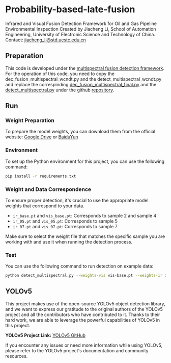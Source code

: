 # Probability-based-late-fusion
Infrared and Visual Fusion Detection Framework for Oil and Gas Pipeline Environmental Inspection
Created by Jiacheng Li, School of Automation Engineering, University of Electronic Science and Technology of China.
Contact: jiacheng_li@std.uestc.edu.cn
## Preparation
This code is developed under the [multispectral fusion detection framework](https://github.com/ljcuestc/YoloMultispectralFusion-Coarse-to-fine-Registration). 
For the operation of this code, you need to copy the dec_fusion_multispectral_wcndt.py and the detect_multispectral_wcndt.py and replace the correspinding [dec_fusion_multispectral_final.py](https://github.com/ljcuestc/YoloMultispectralFusion-Coarse-to-fine-Registration/blob/main/dec_fusion_multispectral_final.py) and the [detect_multispectral.py](https://github.com/ljcuestc/YoloMultispectralFusion-Coarse-to-fine-Registration/blob/main/detect_multispectral.py) under the github [repository](https://github.com/ljcuestc/YoloMultispectralFusion-Coarse-to-fine-Registration).
## Run
### Weight Preparation
To prepare the model weights, you can download them from the official website: [Google Drive](https://drive.google.com/drive/folders/1Zxg4KORjy6h279bDqUCb7C3tw93Qxn-x?usp=drive_link) or [BaiduYun](https://pan.baidu.com/s/1iUBV7VL5fLOBWaV-MvRM5g?pwd=boqs)
### Environment
To set up the Python environment for this project, you can use the following command:

```bash
pip install -r requirements.txt
```
### Weight and Data Correspondence
To ensure proper detection, it's crucial to use the appropriate model weights that correspond to your data. 

- `ir_base.pt` and `vis_base.pt`: Corresponds to sample 2 and sample 4
- `ir_05.pt` and `vis_05.pt`: Corresponds to sample 5
- `ir_07.pt` and `vis_07.pt`: Corresponds to sample 7

Make sure to select the weight file that matches the specific sample you are working with and use it when running the detection process.
### Test
You can use the following command to run detection on example data:

```bash
python detect_multispectral.py --weights-vis vis-base.pt --weights-ir ir-base.pt --main-dir ./data/Demo_data_base --save-txt --save-conf
```
## YOLOv5

This project makes use of the open-source YOLOv5 object detection library, and we want to express our gratitude to the original authors of the YOLOv5 project and all the contributors who have contributed to it. Thanks to their hard work, we are able to leverage the powerful capabilities of YOLOv5 in this project.

**YOLOv5 Project Link:** [YOLOv5 GitHub](https://github.com/ultralytics/yolov5)

If you encounter any issues or need more information while using YOLOv5, please refer to the YOLOv5 project's documentation and community resources.
